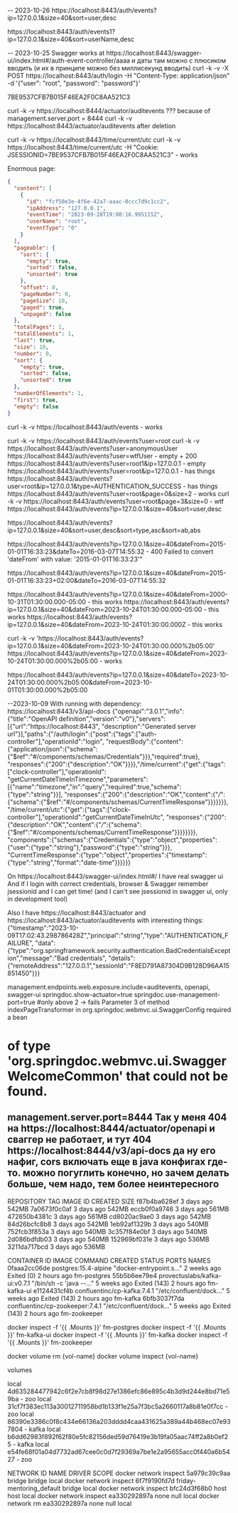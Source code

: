 -- 2023-10-26
https://localhost:8443/auth/events?ip=127.0.0.1&size=40&sort=user,desc

https://localhost:8443/auth/events1?ip=127.0.0.1&size=40&sort=userName,desc

-- 2023-10-25
Swagger works at https://localhost:8443/swagger-ui/index.html#/auth-event-controller/aaaa и даты там можно с плюсиком вводить
(и их в принципе можно без миллисекунд вводить)
curl -k -v -X POST https://localhost:8443/auth/login -H "Content-Type: application/json" -d '{"user": "root", "password": "password"}'

7BE9537CFB7B015F46EA2F0C8AA521C3

curl -k -v https://localhost:8444/actuator/auditevents ??? because of management.server.port = 8444
curl -k -v https://localhost:8443/actuator/auditevents after deletion


curl -k -v https://localhost:8443/time/current/utc 
curl -k -v https://localhost:8443/time/current/utc -H "Cookie: JSESSIONID=7BE9537CFB7B015F46EA2F0C8AA521C3" - works

Enormous page:
```json
{
  "content": [
    {
      "id": "fcf50e3e-4f6e-42a7-aaac-0ccc7d9c1cc2",
      "ipAddress": "127.0.0.1",
      "eventTime": "2023-09-28T19:00:16.995115Z",
      "userName": "root",
      "eventType": "0"
    }
  ],
  "pageable": {
    "sort": {
      "empty": true,
      "sorted": false,
      "unsorted": true
    },
    "offset": 0,
    "pageNumber": 0,
    "pageSize": 10,
    "paged": true,
    "unpaged": false
  },
  "totalPages": 1,
  "totalElements": 1,
  "last": true,
  "size": 10,
  "number": 0,
  "sort": {
    "empty": true,
    "sorted": false,
    "unsorted": true
  },
  "numberOfElements": 1,
  "first": true,
  "empty": false
}
```

curl -k -v https://localhost:8443/auth/events - works

curl -k -v https://localhost:8443/auth/events?user=root
curl -k -v https://localhost:8443/auth/events?user=anonymousUser
https://localhost:8443/auth/events?user=wtfUser - empty + 200
https://localhost:8443/auth/events?user=root1&ip=127.0.0.1 - empty
https://localhost:8443/auth/events?user=root&ip=127.0.0.1 - has things
https://localhost:8443/auth/events?user=root&ip=127.0.0.1&type=AUTHENTICATION_SUCCESS - has things
https://localhost:8443/auth/events?user=root&page=0&size=2 - works
curl -k -v https://localhost:8443/auth/events?user=root&page=3&size=0 - wtf
https://localhost:8443/auth/events?ip=127.0.0.1&size=40&sort=user,desc

https://localhost:8443/auth/events?ip=127.0.0.1&size=40&sort=user,desc&sort=type,asc&sort=ab,abs

https://localhost:8443/auth/events?ip=127.0.0.1&size=40&dateFrom=2015-01-01T16:33:23&dateTo=2016-03-07T14:55:32 - 400 Failed to convert 'dateFrom' with value: '2015-01-01T16:33:23'"

https://localhost:8443/auth/events?ip=127.0.0.1&size=40&dateFrom=2015-01-01T16:33:23+02:00&dateTo=2016-03-07T14:55:32

https://localhost:8443/auth/events?ip=127.0.0.1&size=40&dateFrom=2000-10-31T01:30:00.000-05:00 - this works
https://localhost:8443/auth/events?ip=127.0.0.1&size=40&dateFrom=2023-10-24T01:30:00.000-05:00 - this works
https://localhost:8443/auth/events?ip=127.0.0.1&size=40&dateFrom=2023-10-24T01:30:00.000Z - this works

curl -k -v 'https://localhost:8443/auth/events?ip=127.0.0.1&size=40&dateFrom=2023-10-24T01:30:00.000%2b05:00'
https://localhost:8443/auth/events?ip=127.0.0.1&size=40&dateFrom=2023-10-24T01:30:00.000%2b05:00 - works

https://localhost:8443/auth/events?ip=127.0.0.1&size=40&dateTo=2023-10-24T01:30:00.000%2b05:00&dateFrom=2023-10-01T01:30:00.000%2b05:00

--2023-10-09
With running with dependency: https://localhost:8443/v3/api-docs
{"openapi":"3.0.1","info":{"title":"OpenAPI definition","version":"v0"},"servers":[{"url":"https://localhost:8443",
"description":"Generated server url"}],"paths":{"/auth/login":{"post":{"tags":["auth-controller"],"operationId":"login",
"requestBody":{"content":{"application/json":{"schema":{"$ref":"#/components/schemas/Credentials"}}},"required":true},
"responses":{"200":{"description":"OK"}}}},"/time/current":{"get":{"tags":["clock-controller"],"operationId":
"getCurrentDateTimeInTimezone","parameters":[{"name":"timezone","in":"query","required":true,"schema":{"type":"string"}}],
"responses":{"200":{"description":"OK","content":{"*/*":{"schema":{"$ref":"#/components/schemas/CurrentTimeResponse"}}}}}}},
"/time/current/utc":{"get":{"tags":["clock-controller"],"operationId":"getCurrentDateTimeInUtc",
"responses":{"200":{"description":"OK","content":{"*/*":{"schema":{"$ref":"#/components/schemas/CurrentTimeResponse"}}}}}}}},
"components":{"schemas":{"Credentials":{"type":"object","properties":{"user":{"type":"string"},"password":{"type":"string"}}},
"CurrentTimeResponse":{"type":"object","properties":{"timestamp":{"type":"string","format":"date-time"}}}}}}

On https://localhost:8443/swagger-ui/index.html#/ I have real swagger ui
And if I login with correct credentials, browser & Swagger remember jsessionid and I can get time! (and I can't see jsessionid in
swagger ui, only in development tool)

Also I have https://localhost:8443/actuator and https://localhost:8443/actuator/auditevents with interesting things:
{"timestamp":"2023-10-09T17:02:43.298786428Z","principal":"string","type":"AUTHENTICATION_FAILURE",
"data":{"type":"org.springframework.security.authentication.BadCredentialsException","message":"Bad credentials",
"details":{"remoteAddress":"127.0.0.1","sessionId":"F8ED791A87304D9B128D96AA15851450"}}}

management.endpoints.web.exposure.include=auditevents, openapi, swagger-ui
springdoc.show-actuator=true
springdoc.use-management-port=true
#only above 2 -> fails Parameter 3 of method indexPageTransformer in org.springdoc.webmvc.ui.SwaggerConfig required a bean
# of type 'org.springdoc.webmvc.ui.SwaggerWelcomeCommon' that could not be found.
management.server.port=8444
Так у меня 404 на https://localhost:8444/actuator/openapi
и сваггер не работает, и тут 404 https://localhost:8444/v3/api-docs
да ну его нафиг, cors включать еще в java конфигах где-то. можно погуглить конечно, но зачем делать больше, чем надо, тем более неинтересного
--

REPOSITORY                  TAG                  IMAGE ID       CREATED        SIZE
<none>                      <none>               f87b4ba628ef   3 days ago     542MB
<none>                      <none>               7a0673f0c0af   3 days ago     542MB
<none>                      <none>               eccb0f0a9746   3 days ago     561MB
<none>                      <none>               472650b4381c   3 days ago     561MB
<none>                      <none>               cd8020ac9ae0   3 days ago     542MB
<none>                      <none>               84d26bcfc8b8   3 days ago     542MB
<none>                      <none>               1eb92af1329b   3 days ago     540MB
<none>                      <none>               752fcb3f853a   3 days ago     540MB
<none>                      <none>               3c357f84e0bf   3 days ago     540MB
<none>                      <none>               2d086bdfdb03   3 days ago     540MB
<none>                      <none>               152969bf031e   3 days ago     536MB
<none>                      <none>               3211da717bcd   3 days ago     536MB

CONTAINER ID   IMAGE                             COMMAND                  CREATED       STATUS                     PORTS     NAMES
0faaa2cc06de   postgres:15.4-alpine              "docker-entrypoint.s…"   2 weeks ago   Exited (0) 2 hours ago               fm-postgres
55b5b6ee79e4   provectuslabs/kafka-ui:v0.7.1     "/bin/sh -c 'java --…"   5 weeks ago   Exited (143) 2 hours ago             fm-kafka-ui
e1124431cf4b   confluentinc/cp-kafka:7.4.1       "/etc/confluent/dock…"   5 weeks ago   Exited (143) 2 hours ago             fm-kafka
6bfb3037f7da   confluentinc/cp-zookeeper:7.4.1   "/etc/confluent/dock…"   5 weeks ago   Exited (143) 2 hours ago             fm-zookeeper


docker inspect -f '{{ .Mounts }}' fm-postgres
docker inspect -f '{{ .Mounts }}' fm-kafka-ui
docker inspect -f '{{ .Mounts }}' fm-kafka
docker inspect -f '{{ .Mounts }}' fm-zookeeper

docker volume rm {vol-name}
docker volume inspect {vol-name}

volumes

local     4d635284477942c6f2e7cb8f98d27e1386efc86e895c4b3d9d244e8bd71e59ba - zoo
local     31cf7f383ec113a30012711958bd1b133f1e25a7f3bc5a2660117a8b81e0f7cc - zoo
local     86390e3386c0f8c434e66136a203dddd4caa431625a389a44b468ec07e937804 - kafka
local     b6dd62983f892f62f80e5fc82156ded59d76419e3b19fa05aac74ff2a8b0ef25 - kafka
local     e54fe68f01a04d7732ad67cee0c0d7f29369a7be1e2a95655acc0f440a6b5427 - zoo

NETWORK ID     NAME                       DRIVER    SCOPE
docker network inspect 5a979c39c9aa   bridge                     bridge    local
docker network inspect 6f7f9190fd7d   friday-mentoring_default   bridge    local
docker network inspect bfc24d3f68b0   host                       host      local
docker network inspect ea330292897a   none                       null      local
docker network rm ea330292897a   none                       null      local


